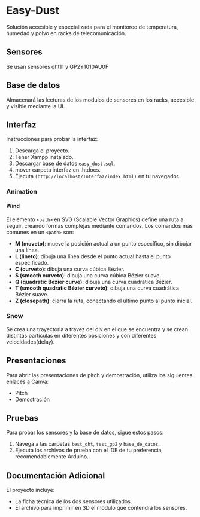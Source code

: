 # Easy-Dust
Solución accesible y especializada para el monitoreo de temperatura, humedad y polvo en racks de telecomunicación.

## Sensores
Se usan sensores dht11 y GP2Y1010AU0F 

## Base de datos
Almacenará las lecturas de los modulos de sensores en los racks, accesible y visible mediante la UI.

## Interfaz
Instrucciones para probar la interfaz:
1. Descarga el proyecto.
2. Tener Xampp instalado.
3. Descargar base de datos `easy_dust.sql`.
4. mover carpeta interfaz en .htdocs.
5. Ejecuta `(http://localhost/Interfaz/index.html)` en tu navegador.

### Animation

#### Wind
El elemento `<path>` en SVG (Scalable Vector Graphics) define una ruta a seguir, creando formas complejas mediante comandos. Los comandos más comunes en un `<path>` son:

- **M (moveto)**: mueve la posición actual a un punto específico, sin dibujar una línea.
- **L (lineto)**: dibuja una línea desde el punto actual hasta el punto especificado.
- **C (curveto)**: dibuja una curva cúbica Bézier.
- **S (smooth curveto)**: dibuja una curva cúbica Bézier suave.
- **Q (quadratic Bézier curve)**: dibuja una curva cuadrática Bézier.
- **T (smooth quadratic Bézier curveto)**: dibuja una curva cuadrática Bézier suave.
- **Z (closepath)**: cierra la ruta, conectando el último punto al punto inicial.

### Snow
Se crea una trayectoria a travez del div en el que se encuentra y se crean distintas particulas en diferentes posiciones y con diferentes velocidades(delay).

## Presentaciones
Para abrir las presentaciones de pitch y demostración, utiliza los siguientes enlaces a Canva:
- Pitch
- Demostración

## Pruebas
Para probar los sensores y la base de datos, sigue estos pasos:
1. Navega a las carpetas `test_dht`, `test_gp2` y `base_de_datos`.
2. Ejecuta los archivos de prueba con el IDE de tu preferencia, recomendablemente Arduino.

## Documentación Adicional
El proyecto incluye:
- La ficha técnica de los dos sensores utilizados.
- El archivo para imprimir en 3D el módulo que contendrá los sensores.
